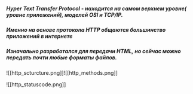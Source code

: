 ##### **Hyper Text Transfer Protocol** - находится на самом верхнем уровне( уровне приложений), моделей OSI и TCP/IP.

##### Именно на основе протокола HTTP общаются большинство приложений в интернете

##### Изначально разработался для передачи HTML, но сейчас можно передать почти любые форматы файлов.
![[http_scturcture.png]]![[http_methods.png]]

![[http_statuscode.png]]
